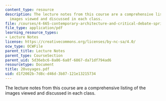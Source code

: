 ```yaml
---
content_type: resource
description: The lecture notes from this course are a comprehensive listing of the
  images viewed and discussed in each class.
file: /courses/4-665-contemporary-architecture-and-critical-debate-spring-2002/d1f2002b7d8cd46d3b87121e13215734_20voyages.pdf
file_type: application/pdf
learning_resource_types:
- Lecture Notes
license: https://creativecommons.org/licenses/by-nc-sa/4.0/
ocw_type: OCWFile
parent_title: Lecture Notes
parent_type: CourseSection
parent_uid: 5d36ebc6-8a86-6a8f-6867-da71df794ad6
resourcetype: Document
title: 20voyages.pdf
uid: d1f2002b-7d8c-d46d-3b87-121e13215734
---
```

The lecture notes from this course are a comprehensive listing of the images viewed and discussed in each class.
